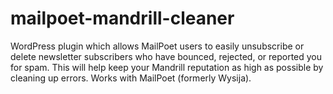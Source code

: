 # mailpoet-mandrill-cleaner
WordPress plugin which allows MailPoet users to easily unsubscribe or delete newsletter subscribers who have bounced, rejected, or reported you for spam. This will help keep your Mandrill reputation as high as possible by cleaning up errors. Works with MailPoet (formerly Wysija).
